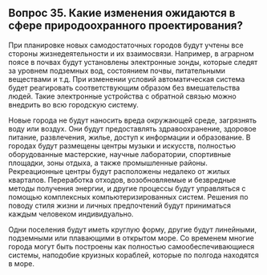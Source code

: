 ## Вопрос 35. Какие изменения ожидаются в сфере природоохранного проектирования?

При планировке новых самодостаточных городов будут учтены все стороны жизнедеятельности и их взаимосвязи. Например, в аграрном поясе в почвах будут установлены электронные зонды, которые следят за уровнем подземных вод, состоянием почвы, питательными веществами и т.д. При изменении условий автоматическая система будет реагировать соответствующим образом без вмешательства людей. Такие электронные устройства с обратной связью можно внедрить во всю городскую систему.

Новые города не будут наносить вреда окружающей среде, загрязнять воду или воздух. Они будут предоставлять здравоохранение, здоровое питание, развлечения, жилье, доступ к информации и образование. В городах будут размещены центры музыки и искусств, полностью оборудованные мастерские, научные лаборатории, спортивные площадки, зоны отдыха, а также промышленные районы. Рекреационные центры будут расположены недалеко от жилых кварталов. Переработка отходов, возобновляемые и безвредные методы получения энергии, и другие процессы будут управляться с помощью комплексных компьютеризированных систем. Решения по поводу стиля жизни и личных предпочтений будут приниматься каждым человеком индивидуально.

Одни поселения будут иметь круглую форму, другие будут линейными, подземными или плавающими в открытом море. Со временем многие города могут быть построены как полностью самообеспечивающиеся системы, наподобие круизных кораблей, которые по полгода находятся в море.